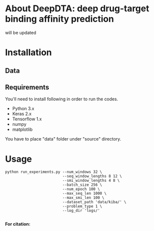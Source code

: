 # About DeepDTA: deep drug-target binding affinity prediction

will be updated

# Installation

## Data

## Requirements

You'll need to install following in order to run the codes.

*  Python 3.x
*  Keras 2.x
*  Tensorflow 1.x
*  numpy
*  matplotlib

You have to place "data" folder under "source" directory. 

# Usage
```
python run_experiments.py --num_windows 32 \
                          --seq_window_lengths 8 12 \
                          --smi_window_lengths 4 8 \
                          --batch_size 256 \
                          --num_epoch 100 \
                          --max_seq_len 1000 \
                          --max_smi_len 100 \
                          --dataset_path 'data/kiba/' \
                          --problem_type 1 \
                          --log_dir 'logs/'


```





**For citation:**

